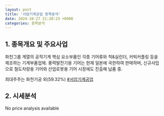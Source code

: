```yaml
---
layout: post
title: '서암기계공업 종목분석'
date: 2024-10-27 21:20:23 +0900
categories: 종목분석
---
```


## 1. 종목개요 및 주요사업

화천그룹 계열의 공작기계 핵심 요소부품인 각종 기어류와 척&실린더, 커빅커플링 등을 제조하는 기계부품업체. 풍력발전기용 기어는 현재 일본에 국한하여 판매하며, 신규사업으로 철도차량용 기어와 산업로봇용 기어 시장에도 진출해 납품 중. 

최대주주는 화천기공 외(59.32%)
[#서암기계공업](#)

## 2. 시세분석

No price analysis available
